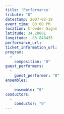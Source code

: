 ```yaml
---
title: 'Performance'
tribute: "0"
datestamp: 2007-02-18
event_time: 03:00 PM
location: Crowder Signs
latitude: 34.28881
longitude: -83.848435
performance_url: 
ticket_information_url: 
program: 
  -
    composition: "0"
guest_performers: 
  -
    guest_performer: "0"
ensembles: 
  -
    ensemble: "0"
conductors: 
  -
    conductor: "0"
---
```

